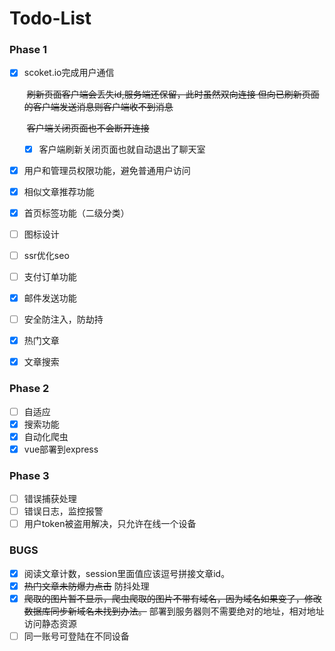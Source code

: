 # Todo-List

### Phase 1

- [x] scoket.io完成用户通信

   ​	~~刷新页面客户端会丢失id,服务端还保留，此时虽然双向连接 但向已刷新页面的客户端发送消息则客户端收不到消息~~

   ​	~~客户端关闭页面也不会断开连接~~

   - [x] 客户端刷新关闭页面也就自动退出了聊天室
   
- [x] 用户和管理员权限功能，避免普通用户访问

- [x] 相似文章推荐功能

- [x] 首页标签功能（二级分类）

- [ ] 图标设计

- [ ] ssr优化seo

- [ ] 支付订单功能

- [x] 邮件发送功能

- [ ] 安全防注入，防劫持

- [x] 热门文章 

- [x] 文章搜索

### Phase 2

- [ ] 自适应
- [x] 搜索功能
- [x] 自动化爬虫
- [x] vue部署到express

### Phase 3

- [ ] 错误捕获处理
- [ ] 错误日志，监控报警
- [ ] 用户token被盗用解决，只允许在线一个设备

### BUGS

- [x] 阅读文章计数，session里面值应该逗号拼接文章id。
- [x] ~~热门文章未防爆力点击~~ 防抖处理
- [x] ~~爬取的图片暂不显示，爬虫爬取的图片不带有域名，因为域名如果变了，修改数据库同步新域名未找到办法。~~ 部署到服务器则不需要绝对的地址，相对地址访问静态资源
- [ ] 同一账号可登陆在不同设备